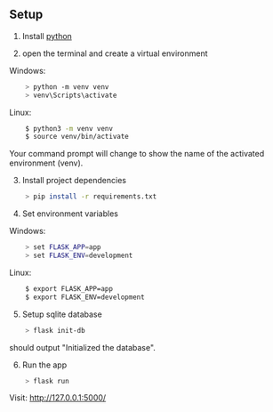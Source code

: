 ## Setup

1. Install [python](https://www.python.org/downloads/windows/)

2. open the terminal and create a virtual environment

Windows:
```sh
    > python -m venv venv
    > venv\Scripts\activate
```
Linux:
```sh
    $ python3 -m venv venv
    $ source venv/bin/activate
```
Your command prompt will change to show the name of the activated environment (venv).

3. Install project dependencies
```sh
    > pip install -r requirements.txt
```
4. Set environment variables

Windows:
```sh
    > set FLASK_APP=app
    > set FLASK_ENV=development
```
Linux:
```sh
    $ export FLASK_APP=app
    $ export FLASK_ENV=development
```
5. Setup sqlite database
```sh
    > flask init-db
```
should output "Initialized the database".

6. Run the app
```sh
    > flask run
```

Visit: http://127.0.0.1:5000/